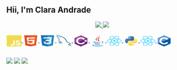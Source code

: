 ## Hii, I'm Clara Andrade

<div align="center">
  <a href="https://github.com/claraandradee">
  <img height="180em" src="https://github-readme-stats.vercel.app/api?username=claraandradee&show_icons=true&theme=dracula&include_all_commits=true&count_private=true"/>
  <img height="180em" src="https://github-readme-stats.vercel.app/api/top-langs/?username=claraandradee&layout=compact&langs_count=7&theme=dracula"/>
</div>


<div style="display: inline_block"><br>
  <img align="center" alt="clara-Js" height="30" width="40" src="https://raw.githubusercontent.com/devicons/devicon/master/icons/javascript/javascript-plain.svg">
  <img align="center" alt="clara-HTML" height="30" width="40" src="https://raw.githubusercontent.com/devicons/devicon/master/icons/html5/html5-original.svg">
  <img align="center" alt="clara-CSS" height="30" width="40" src="https://raw.githubusercontent.com/devicons/devicon/master/icons/css3/css3-original.svg">
  <img align="center" alt="clara-mysql" height="30" width="40" src="https://raw.githubusercontent.com/devicons/devicon/master/icons/mysql/mysql-original.svg">
  <img align="center" alt="clara-csharp" height="30" width="40" src="https://raw.githubusercontent.com/devicons/devicon/master/icons/csharp/csharp-original.svg">
  <img align="center" alt="clara-Java" height="30" width="40" src="https://raw.githubusercontent.com/devicons/devicon/master/icons/java/java-original.svg">
  <img align="center" alt="clara-React" height="30" width="40" src="https://raw.githubusercontent.com/devicons/devicon/master/icons/react/react-original.svg">
  <img align="center" alt="clara-Python" height="30" width="40" src="https://raw.githubusercontent.com/devicons/devicon/master/icons/python/python-original.svg">
  <img align="center" alt="clara-React" height="30" width="40" src="https://raw.githubusercontent.com/devicons/devicon/master/icons/react/react-original.svg">
  <img align="center" alt="clara-c" height="30" width="40" src="https://raw.githubusercontent.com/devicons/devicon/master/icons/c/c-original.svg">
</div>

  ##
  
  <div> 
  <a href="https://instagram.com/claraa.andradeee" target="_blank"><img src="https://img.shields.io/badge/-Instagram-%23E4405F?style=for-the-badge&logo=instagram&logoColor=white" target="_blank"></a>
  <a href = "mailto:claraa.andradee07@gmail.com"><img src="https://img.shields.io/badge/-Gmail-%23333?style=for-the-badge&logo=gmail&logoColor=white" target="_blank"></a>
  <a href="https://www.linkedin.com/in/clara-andrade-044229270/" target="_blank"><img src="https://img.shields.io/badge/-LinkedIn-%230077B5?style=for-the-badge&logo=linkedin&logoColor=white" target="_blank"></a> 
 
</div>
